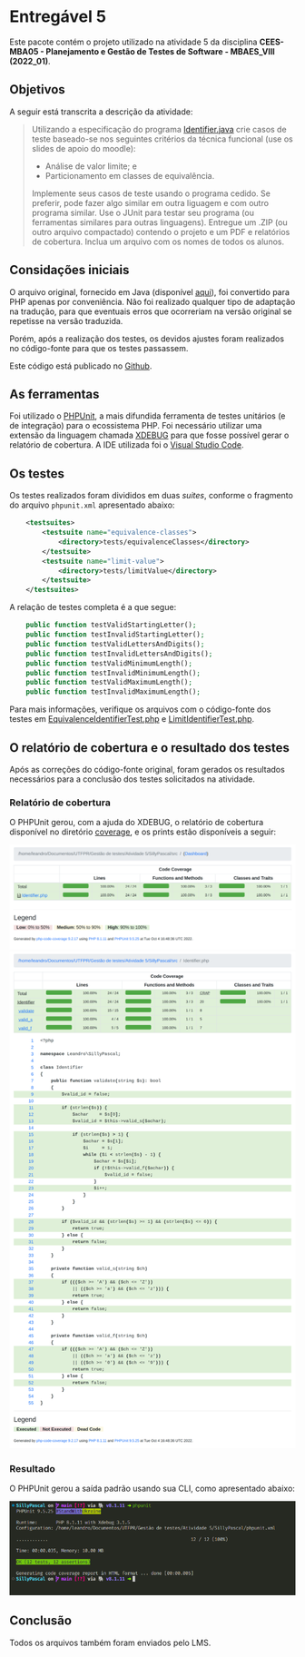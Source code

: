 # Entregável 5

Este pacote contém o projeto utilizado na atividade 5 da disciplina **CEES-MBA05 - Planejamento e Gestão de Testes de Software - MBAES_VIII (2022_01)**.

## Objetivos

A seguir está transcrita a descrição da atividade:

> Utilizando a especificação do programa [Identifier.java](./00_extras/Identifier.java) crie casos de teste baseado-se nos seguintes critérios da técnica funcional (use os slides de apoio do moodle):
>
> - Análise de valor limite; e
> - Particionamento em classes de equivalência.
>
> Implemente seus casos de teste usando o programa cedido. Se preferir, pode fazer algo similar em outra liguagem e com outro programa similar. Use o JUnit para testar seu programa (ou ferramentas similares para outras linguagens). Entregue um .ZIP (ou outro arquivo compactado) contendo o projeto e um PDF e relatórios de cobertura. Inclua um arquivo com os nomes de todos os alunos.


## Considações iniciais

O arquivo original, fornecido em Java (disponível [aqui](./00_extras/Identifier.java)), foi convertido para PHP apenas por conveniência. Não foi realizado qualquer tipo de adaptação na tradução, para que eventuais erros que ocorreriam na versão original se repetisse na versão traduzida.

Porém, após a realização dos testes, os devidos ajustes foram realizados no código-fonte para que os testes passassem.

Este código está publicado no [Github](https://github.com/leandrowferreira/UTFPR-Testing).

## As ferramentas

Foi utilizado o [PHPUnit](https://phpunit.de/), a mais difundida ferramenta de testes unitários (e de integração) para o ecossistema PHP. Foi necessário utilizar uma extensão da linguagem chamada [XDEBUG](https://xdebug.org/) para que fosse possível gerar o relatório de cobertura. A IDE utilizada foi o [Visual Studio Code](https://code.visualstudio.com/).

## Os testes

Os testes realizados foram divididos em duas *suites*, conforme o fragmento do arquivo `phpunit.xml` apresentado abaixo:

```xml
    <testsuites>
        <testsuite name="equivalence-classes">
            <directory>tests/equivalenceClasses</directory>
        </testsuite>
        <testsuite name="limit-value">
            <directory>tests/limitValue</directory>
        </testsuite>
    </testsuites>
```

A relação de testes completa é a que segue:

```php
    public function testValidStartingLetter();
    public function testInvalidStartingLetter();
    public function testValidLettersAndDigits();
    public function testInvalidLettersAndDigits();
    public function testValidMinimumLength();
    public function testInvalidMinimumLength();
    public function testValidMaximumLength();
    public function testInvalidMaximumLength();
```

Para mais informações, verifique os arquivos com o código-fonte dos testes em [EquivalenceIdentifierTest.php](./tests/equivalenceClass/EquivalenceIdentifierTest.php) e [LimitIdentifierTest.php](./tests/limitValue/LimitIdentifierTest.php).
## O relatório de cobertura e o resultado dos testes

Após as correções do código-fonte original, foram gerados os resultados necessários para a conclusão dos testes solicitados na atividade.

### Relatório de cobertura

O PHPUnit gerou, com a ajuda do XDEBUG, o relatório de cobertura disponível no diretório [coverage](./coverage), e os prints estão disponíveis a seguir:

![Cobertura total](./coverage/SillyPascal_coverage_index.png)
![Cobertura da classe](./coverage/SillyPascal_coverage_Identifier.php.png)

### Resultado

O PHPUnit gerou a saída padrão usando sua CLI, como apresentado abaixo:

![Saída da CLI do PHPUnit](./coverage/console_output.png)

## Conclusão

Todos os arquivos também foram enviados pelo LMS.